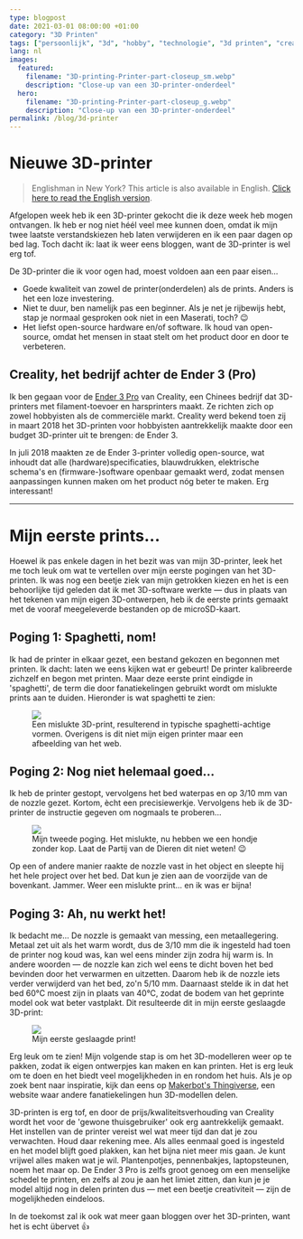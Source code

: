 ```yaml
---
type: blogpost
date: 2021-03-01 08:00:00 +01:00
category: "3D Printen"
tags: ["persoonlijk", "3d", "hobby", "technologie", "3d printen", "creativiteit"]
lang: nl
images:
  featured:
    filename: "3D-printing-Printer-part-closeup_sm.webp"
    description: "Close-up van een 3D-printer-onderdeel"
  hero:
    filename: "3D-printing-Printer-part-closeup_g.webp"
    description: "Close-up van een 3D-printer-onderdeel"
permalink: /blog/3d-printer
---
```


# Nieuwe 3D-printer

> Englishman in New York? This article is also available in English. [Click here to read the English version][English article version].

Afgelopen week heb ik een 3D-printer gekocht die ik deze week heb mogen ontvangen. Ik heb er nog niet héél veel mee kunnen doen, omdat ik mijn <tooltip text="ik klink nu heel dom">twee laatste verstandskiezen heb laten verwijderen</tooltip> en ik een <tooltip text="luie hond">paar dagen op bed lag</tooltip>. Toch dacht ik: laat ik weer eens bloggen, want de 3D-printer is wel erg tof.

De 3D-printer die ik voor ogen had, moest voldoen aan een paar eisen...

- Goede kwaliteit van zowel de printer(onderdelen) als de prints. Anders is het een loze investering.
- Niet te duur, ben namelijk pas een beginner. Als je net je rijbewijs hebt, stap je normaal gesproken ook niet in een <tooltip text="hele dure auto">Maserati</tooltip>, toch? :wink:
- Het liefst <tooltip text="iets waarvan alle ins en outs openbaar zijn gemaakt">open-source</tooltip> hardware en/of software. Ik houd van open-source, omdat het mensen in staat stelt om het product door en door te verbeteren.

## Creality, het bedrijf achter de Ender 3 (Pro)

Ik ben gegaan voor de [Ender 3 Pro][] van Creality, een Chinees bedrijf dat 3D-printers met <tooltip text="printbaar materiaal op een rol">filament</tooltip>-toevoer en <tooltip text="hars dat hard wordt door het met UV-licht te belichten">harsprinters</tooltip> maakt. Ze richten zich op zowel <tooltip text="zolderkamerautisten, zoals ik">hobbyisten</tooltip> als de commerciële markt. Creality werd bekend toen zij in maart 2018 het 3D-printen voor hobbyisten aantrekkelijk maakte door een budget 3D-printer uit te brengen: de Ender 3.

In juli 2018 maakten ze de Ender 3-printer volledig open-source, wat inhoudt dat alle (hardware)specificaties, blauwdrukken, elektrische schema's en (<tooltip text="stukje software dat de hardware aanstuurt, zoals de motors ">firmware</tooltip>-)software openbaar gemaakt werd, zodat mensen aanpassingen kunnen maken om het product nóg beter te maken. Erg interessant!

---

# Mijn eerste prints...

Hoewel ik pas enkele dagen in het bezit was van mijn 3D-printer, leek het me toch leuk om wat te vertellen over mijn eerste pogingen van het 3D-printen. Ik was nog een beetje ziek van mijn getrokken kiezen en het is een behoorlijke tijd geleden dat ik met 3D-software werkte &mdash; dus in plaats van het tekenen van mijn eigen 3D-ontwerpen, heb ik de eerste prints gemaakt met de vooraf meegeleverde bestanden op de microSD-kaart.

## Poging 1: Spaghetti, nom!

Ik had de printer in elkaar gezet, een bestand gekozen en begonnen met printen. Ik dacht: laten we eens kijken wat er gebeurt! De printer kalibreerde zichzelf en begon met printen. Maar deze eerste print eindigde in 'spaghetti', de term die door fanatiekelingen gebruikt wordt om mislukte prints aan te duiden. Hieronder is wat spaghetti te zien:

<figure><img src="/assets/img/content/blog/3D-printing-Spaghetti.webp"/><figcaption>Een mislukte 3D-print, resulterend in typische spaghetti-achtige vormen. Overigens is dit niet mijn eigen printer maar een afbeelding van het web.</figcaption></figure>

## Poging 2: Nog niet helemaal goed...

Ik heb de printer gestopt, vervolgens het <tooltip text="de plaat waar de printer het materiaal op spuit">bed</tooltip> waterpas en op 3/10 mm van de <tooltip text="spuitkop van de printer">nozzle</tooltip> gezet. Kortom, ècht een precisiewerkje. Vervolgens heb ik de 3D-printer de instructie gegeven om nogmaals te proberen...

<figure><img src="/assets/img/content/blog/3D-printing-Second-failed-print.webp"/><figcaption>Mijn tweede poging. Het mislukte, nu hebben we een hondje zonder kop. Laat de Partij van de Dieren dit niet weten! &#x1f609;</figcaption></figure>

Op een of andere manier raakte de nozzle vast in het object en sleepte hij het hele project over het <tooltip text="de plaat waar de printer het materiaal op spuit">bed</tooltip>. Dat kun je zien aan de voorzijde van de bovenkant. Jammer. Weer een mislukte print... en ik was er bijna!

## Poging 3: Ah, nu werkt het!

Ik bedacht me... De nozzle is gemaakt van messing, een metaallegering. Metaal zet uit als het warm wordt, dus de 3/10 mm die ik ingesteld had toen de printer nog koud was, kan wel eens minder zijn zodra hij warm is. In andere woorden &mdash; de nozzle kan zich wel eens te dicht boven het bed bevinden door het verwarmen en uitzetten. Daarom heb ik de nozzle iets verder verwijderd van het bed, zo'n 5/10 mm. Daarnaast stelde ik in dat het bed 60&deg;C moest zijn in plaats van 40&deg;C, zodat de bodem van het geprinte model ook wat beter vastplakt. Dit resulteerde dit in mijn eerste geslaagde 3D-print:

<figure><img src="/assets/img/content/blog/3D-printing-First-successful-print.webp"/><figcaption>Mijn eerste geslaagde print!</figcaption></figure>

Erg leuk om te zien! Mijn volgende stap is om het 3D-modelleren weer op te pakken, zodat ik eigen ontwerpjes kan maken en kan printen. Het is erg leuk om te doen en het biedt veel mogelijkheden in en rondom het huis. Als je op zoek bent naar inspiratie, kijk dan eens op [Makerbot's Thingiverse][], een website waar andere fanatiekelingen hun 3D-modellen delen.

3D-printen is erg tof, en door de prijs/kwaliteitsverhouding van Creality wordt het voor de '<tooltip text="échte nerds">gewone thuisgebruiker</tooltip>' ook erg aantrekkelijk gemaakt. Het instellen van de printer vereist wel wat meer tijd dan dat je zou verwachten. Houd daar rekening mee. Als alles eenmaal goed is ingesteld en het model blijft goed plakken, <tooltip text="dus altijd nog">kan het bijna niet meer mis gaan</tooltip>. Je kunt vrijwel alles maken wat je wil. Plantenpotjes, pennenbakjes, laptopsteunen, noem het maar op. De Ender 3 Pro is zelfs groot genoeg om een menselijke schedel te printen, en zelfs al zou je aan het limiet zitten, dan kun je je model altijd nog in delen printen dus &mdash; met een beetje creativiteit &mdash; zijn de mogelijkheden eindeloos.

In de toekomst zal ik ook wat meer gaan bloggen over het 3D-printen, want het is echt übervet :+1:

[English article version]: /blog/3d-printer
[Ender 3 Pro]: https://www.creality3dofficial.com/products/creality-ender-3-pro-3d-printer	"Bestelpagina van de Ender 3 Pro, een 3D-printer van Creality"
[Makerbot's Thingiverse]: https://www.thingiverse.com/	"Makerbot Thingiverse, een website waarop 3D-artiesten hun creaties delen."
